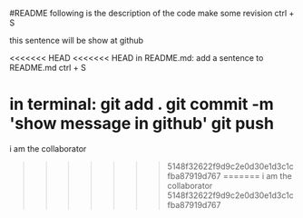 #README
following is the description of the code
make some revision
ctrl + S

this sentence will be show at github

<<<<<<< HEAD
<<<<<<< HEAD
in README.md:
add a sentence to README.md
ctrl + S

in terminal:
git add .
git commit -m 'show message in github'
git push
=======
i am the collaborator
>>>>>>> 5148f32622f9d9c2e0d30e1d3c1cfba87919d767
=======
i am the collaborator
>>>>>>> 5148f32622f9d9c2e0d30e1d3c1cfba87919d767
